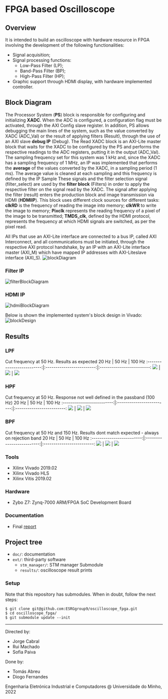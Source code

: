 # FPGA based Oscilloscope

## Overview
It is intended to build an oscilloscope with hardware resource in FPGA involving the development of the following functionalities:
- Signal acquisition;
- Signal processing functions:
  -  Low-Pass Filter (LP);
  -  Band-Pass Filter (BP);
  -  High-Pass Filter (HP);
- Graphic support through HDMI display, with hardware implemented controller.

## Block Diagram
The Processor System (**PS**) block is responsible for configuring and initializing **XADC**. When the ADC is configured, a configuration flag must be activated, through the AXI Config slave register. In addition, PS allows debugging the main lines of the system, such as the value converted by XADC (ADC_Val) or the result of applying filters (Result), through the use of an AXI slave **debug IP** (Debug). The Read XADC block is an AXI-Lite master block that waits for the XADC to be configured by the PS and performs the respective readings to the ADC registers, putting it in the output (ADC_Val). The sampling frequency set for this system was 1 kHz and, since the XADC has a sampling frequency of 1 MHz, an IP was implemented that performs the **average** of the values converted by the XADC, in a sampling period (1 ms). The average value is cleaned at each sampling and this frequency is defined by the IP Sample These signals and the filter selection signal (filter_select) are used by the **filter block** (Filters) in order to apply the respective filter on the signal read by the XADC. The signal after applying the filter (result) enters the production block and image transmission via HDMI (**HDMIIP**). This block uses different clock sources for different tasks: **clkRD** is the frequency of reading the image into memory; **clkWR** to write the image to memory; **Pixclk** represents the reading frequency of a pixel of the image to be transmitted; **TMDS_clk**, defined by the HDMI protocol, represents the frequency at which HDMI signals are switched, as per the pixel read.

All IPs that use an AXI-Lite interface are connected to a bus IP, called AXI Interconnect, and all communications must be initiated, through the respective AXI protocol handshake, by an IP with an AXI-Lite interface master (AXI_M) which have mapped IP addresses with AXI-Liteslave interface (AXI_S).
![blockDiagram](doc/report/images/especification/blockDiagram.png)

### Filter IP
<!-- This block can be seen as a filter multiplexer for a given input value. The filter-select input is the selector of the signal to be presented at the output of the block (result). This signal is equal to the input signal if the selector is 11; equal to the input signal after applying an LPF, if the selector is 00, and so on. The start signal allows starting the filtering process. Initially, an update of the previous input values must be made, using the RBUF block. This allows you to update the BRAM used to store previous input values, the BRAM X_ANT. After this update is made, signaled through the signal
done, the start signal is given to the selected filter. Each filter needs the previous input values and the respective coefficients, so it is necessary to control the read addresses of the BRAMs.-->
![filterBlockDiagram](doc/report/images/filters/filtersIP_detailed.png)

### HDMI IP
<!-- Below is the block diagram of the IP that interfaces with the HDMI port, being responsible for, through the filtered signal, producing and transmitting an image at the standard frequency of 60 Hz. The Write Block produces the image, through the value calculated by the IP Filters,filtered_signal. Thus, a wave should be represented in the image, according to this value at each instant, the wave being represented in green (RGB - 00FF00h) and the rest of the image in black (RGB - 000000h). There are two BRAMs, one for reading the frame to be transmitted and another for writing the next image to be transmitted. The clock sources shown have different frequencies, according to their purpose: TMDS_clk - clock that respects the HDMI protocol (250 MHz); Pixclk - knowing that we have a 640 by 480 image, each pixel with 24 bits, in order to transmit at a standard frequency of 60 Hz, we need a clock with a frequency of 25 MHz. This is the read frequency of a pixel; clkWR - frequency of writing the image into memory. It is intended that the image has a resolution of 100 ms, in order to represent waves of relatively low frequencies and, knowing that the image is 640 pixels long, a memory writing frequency of 6400 Hz is required; clkRD - memory image read frequency (50 MHz) - twice that of Pixclk, due to delays introduced by the read state machine-->
![hdmiBlockDiagram](doc/report/images/especification/hdmi_ip_expanded.png)

Below is shown the implemented system's block design in Vivado:
![blockDesign](doc/report/images/block_design.png)

## Results
### LPF
Cut frequency at 50 Hz. Results as expected
20 Hz             |  50 Hz                   | 100 Hz
:-------------------------:|:-------------------------:|:-------------------------:
![](doc/report/images/hdmi/hdmi_lpf_20hz.JPG)  |  ![](doc/report/images/hdmi/hdmi_lpf_50hz.JPG) | ![](doc/report/images/hdmi/hdmi_lpf_100hz.JPG)

### HPF
Cut frequency at 50 Hz. Response not well defined in the passband (100 Hz)
20 Hz             |  50 Hz                   | 100 Hz
:-------------------------:|:-------------------------:|:-------------------------:
![](doc/report/images/hdmi/hdmi_hpf_20hz.JPG)  |  ![](doc/report/images/hdmi/hdmi_hpf_50hz.JPG) | ![](doc/report/images/hdmi/hdmi_hpf_100hz.JPG)

### BPF
Cut frequency at 50 Hz and 150 Hz. Results dont match expected - always on rejection band
20 Hz             |  50 Hz                   | 100 Hz
:-------------------------:|:-------------------------:|:-------------------------:
![](doc/report/images/hdmi/hdmi_bpf_20hz.JPG)  |  ![](doc/report/images/hdmi/hdmi_bpf_50hz.JPG) | ![](doc/report/images/hdmi/hdmi_bpf_100hz.JPG)

### Tools
- Xilinx Vivado 2019.02
- Xilinx Vivado HLS
- Xilinx Vitis 2019.02

### Hardware
- Zybo Z7: Zynq-7000 ARM/FPGA SoC Development Board

### Documentation
- Final [report](https://github.com/ESRGgroup9/oscilloscope_fpga/blob/main/doc/report/OscilloscopeFPGA.pdf)

## Project tree
- `doc/`: documentation
- `ext/`: third-party software
  - `stm_manager/`: STM manager Submodule
  - `results/`: oscilloscope result prints

### Setup
Note that this repository has submodules. When in doubt, follow the next steps:
```shell
$ git clone git@github.com:ESRGgroup9/oscilloscope_fpga.git
$ cd oscilloscope_fpga/
$ git submodule update --init
```
--------
Directed by:
- Jorge Cabral
- Rui Machado
- Sofia Paiva

Done by:
- Tomás Abreu
- Diogo Fernandes

Engenharia Eletrónica Industrial e Computadores @ Universidade do Minho, 2022
